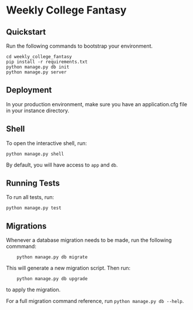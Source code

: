 # Weekly College Fantasy


Quickstart
----------

Run the following commands to bootstrap your environment.


```
cd weekly_college_fantasy
pip install -r requirements.txt
python manage.py db init
python manage.py server
```


Deployment
----------

In your production environment, make sure you have an application.cfg
file in your instance directory.


Shell
-----

To open the interactive shell, run:

    python manage.py shell

By default, you will have access to `app` and `db`.


Running Tests
-------------

To run all tests, run:

    python manage.py test


Migrations
----------

Whenever a database migration needs to be made, run the following commmand:

        python manage.py db migrate

This will generate a new migration script. Then run:

        python manage.py db upgrade

to apply the migration.

For a full migration command reference, run `python manage.py db --help`.
